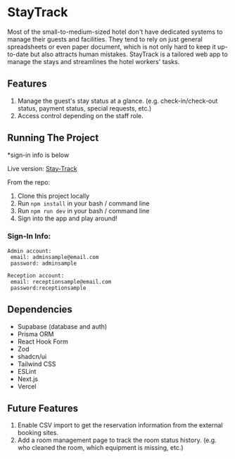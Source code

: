 # StayTrack

Most of the small-to-medium-sized hotel don't have dedicated systems to manage their guests and facilities. They tend to rely on just general spreadsheets or even paper document, which is not only hard to keep it up-to-date but also attracts human mistakes. StayTrack is a tailored web app to manage the stays and streamlines the hotel workers' tasks.

## Features

1. Manage the guest's stay status at a glance. (e.g. check-in/check-out status, payment status, special requests, etc.)
2. Access control depending on the staff role.

## Running The Project

\*sign-in info is below

Live version: [Stay-Track](https://stay-track.vercel.app/signin)

From the repo:

1. Clone this project locally
2. Run `npm install` in your bash / command line
3. Run `npm run dev` in your bash / command line
4. Sign into the app and play around!

### Sign-In Info:

```
Admin account:
 email: adminsample@email.com
 password: adminsample

Reception account:
 email: receptionsample@email.com
 password:receptionsample
```

## Dependencies

- Supabase (database and auth)
- Prisma ORM
- React Hook Form
- Zod
- shadcn/ui
- Tailwind CSS
- ESLint
- Next.js
- Vercel

## Future Features

1. Enable CSV import to get the reservation information from the external booking sites.
2. Add a room management page to track the room status history. (e.g. who cleaned the room, which equipment is missing, etc.)
